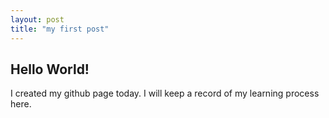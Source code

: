```yaml
---
layout: post
title: "my first post"
---
```


## Hello World!
I created my github page today.
I will keep a record of my learning process here.

